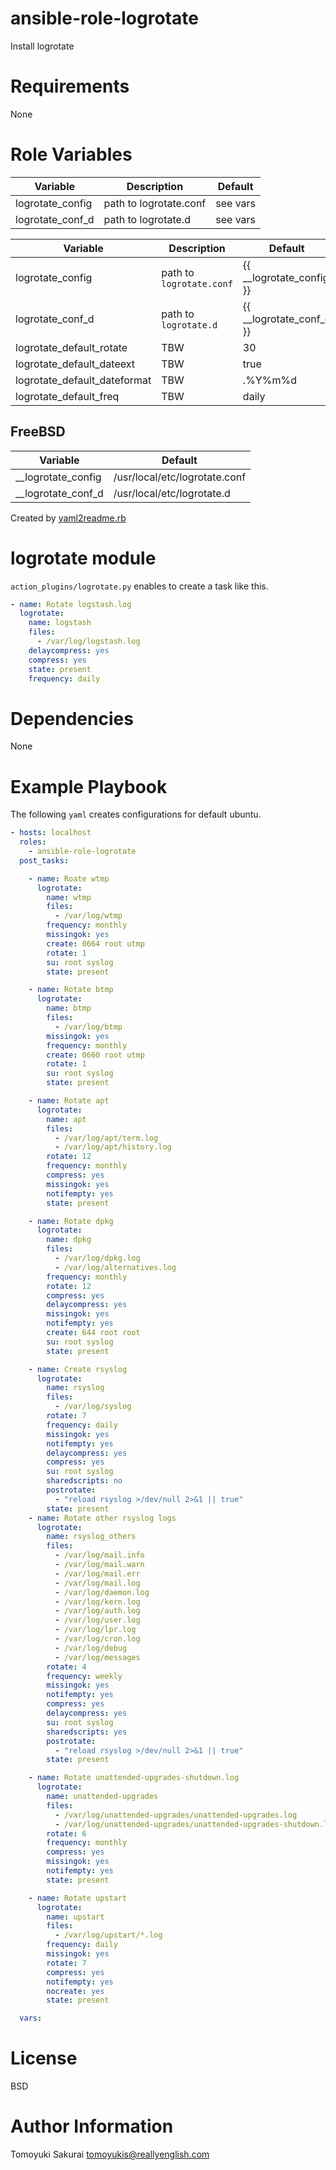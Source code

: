 # ansible-role-logrotate

Install logrotate

# Requirements

None

# Role Variables

|Variable|Description|Default|
|--------|-----------|-------|
| logrotate\_config  | path to logrotate.conf | see vars |
| logrotate\_conf\_d | path to logrotate.d    | see vars |

| Variable | Description | Default |
|----------|-------------|---------|
| logrotate\_config | path to `logrotate.conf` | {{ \_\_logrotate\_config }} |
| logrotate\_conf\_d | path to `logrotate.d` | {{ \_\_logrotate\_conf\_d }} |
| logrotate\_default\_rotate | TBW | 30 |
| logrotate\_default\_dateext | TBW | true |
| logrotate\_default\_dateformat | TBW | .%Y%m%d |
| logrotate\_default\_freq | TBW | daily |

## FreeBSD

| Variable | Default |
|----------|---------|
| \_\_logrotate\_config | /usr/local/etc/logrotate.conf |
| \_\_logrotate\_conf\_d | /usr/local/etc/logrotate.d |


Created by [yaml2readme.rb](https://gist.github.com/trombik/b2df709657c08d845b1d3b3916e592d3)

# logrotate module

`action_plugins/logrotate.py` enables to create a task like this.

```yaml
- name: Rotate logstash.log
  logrotate:
    name: logstash
    files:
      - /var/log/logstash.log
    delaycompress: yes
    compress: yes
    state: present
    frequency: daily
```

# Dependencies

None

# Example Playbook

The following `yaml` creates configurations for default ubuntu.

```yaml
- hosts: localhost
  roles:
    - ansible-role-logrotate
  post_tasks:

    - name: Roate wtmp
      logrotate:
        name: wtmp
        files:
          - /var/log/wtmp
        frequency: monthly
        missingok: yes
        create: 0664 root utmp
        rotate: 1
        su: root syslog
        state: present

    - name: Rotate btmp
      logrotate:
        name: btmp
        files:
          - /var/log/btmp
        missingok: yes
        frequency: monthly
        create: 0660 root utmp
        rotate: 1
        su: root syslog
        state: present

    - name: Rotate apt
      logrotate:
        name: apt
        files:
          - /var/log/apt/term.log
          - /var/log/apt/history.log
        rotate: 12
        frequency: monthly
        compress: yes
        missingok: yes
        notifempty: yes
        state: present

    - name: Rotate dpkg
      logrotate: 
        name: dpkg
        files:
          - /var/log/dpkg.log
          - /var/log/alternatives.log
        frequency: monthly
        rotate: 12
        compress: yes
        delaycompress: yes
        missingok: yes
        notifempty: yes
        create: 644 root root
        su: root syslog
        state: present

    - name: Create rsyslog
      logrotate:
        name: rsyslog
        files:
          - /var/log/syslog
        rotate: 7
        frequency: daily
        missingok: yes
        notifempty: yes
        delaycompress: yes
        compress: yes
        su: root syslog
        sharedscripts: no
        postrotate:
          - "reload rsyslog >/dev/null 2>&1 || true"
        state: present
    - name: Rotate other rsyslog logs
      logrotate:
        name: rsyslog_others
        files:
          - /var/log/mail.info
          - /var/log/mail.warn
          - /var/log/mail.err
          - /var/log/mail.log
          - /var/log/daemon.log
          - /var/log/kern.log
          - /var/log/auth.log
          - /var/log/user.log
          - /var/log/lpr.log
          - /var/log/cron.log
          - /var/log/debug
          - /var/log/messages
        rotate: 4
        frequency: weekly
        missingok: yes
        notifempty: yes
        compress: yes
        delaycompress: yes
        su: root syslog
        sharedscripts: yes
        postrotate:
          - "reload rsyslog >/dev/null 2>&1 || true"
        state: present

    - name: Rotate unattended-upgrades-shutdown.log
      logrotate:
        name: unattended-upgrades
        files:
          - /var/log/unattended-upgrades/unattended-upgrades.log
          - /var/log/unattended-upgrades/unattended-upgrades-shutdown.log
        rotate: 6
        frequency: monthly
        compress: yes
        missingok: yes
        notifempty: yes
        state: present

    - name: Rotate upstart
      logrotate:
        name: upstart
        files:
          - /var/log/upstart/*.log
        frequency: daily
        missingok: yes
        rotate: 7
        compress: yes
        notifempty: yes
        nocreate: yes
        state: present

  vars:
```
# License

BSD

# Author Information

Tomoyuki Sakurai <tomoyukis@reallyenglish.com>

